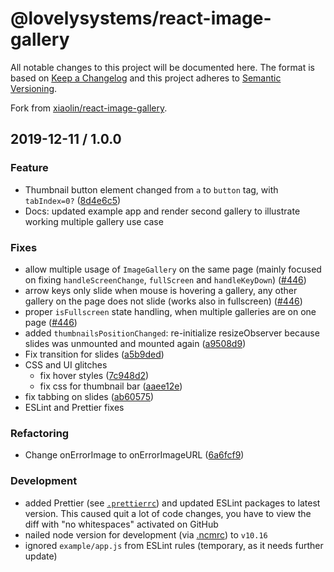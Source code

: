 # @lovelysystems/react-image-gallery

All notable changes to this project will be documented here. The format is based
on [Keep a Changelog](http://keepachangelog.com/en/1.0.0/) and this project
adheres to [Semantic Versioning](http://semver.org/spec/v2.0.0.html).

Fork from [xiaolin/react-image-gallery](https://github.com/xiaolin/react-image-gallery).

## 2019-12-11 / 1.0.0

### Feature

- Thumbnail button element changed from `a` to `button` tag, with `tabIndex=0?`
  ([8d4e6c5](https://github.com/lovelysystems/react-image-gallery/commit/8d4e6c5d0e935e51a3738bf6395acfa2080bdde2#diff-eabaad0cc8751d0947757ba5349ae171R1170-R1173))
- Docs: updated example app and render second gallery to illustrate working
  multiple gallery use case

### Fixes

- allow multiple usage of `ImageGallery` on the same page (mainly focused on
  fixing `handleScreenChange`, `fullScreen` and `handleKeyDown`) ([#446](https://github.com/xiaolin/react-image-gallery/pull/446))
- arrow keys only slide when mouse is hovering a gallery, any other gallery on
  the page does not slide (works also in fullscreen)
  ([#446](https://github.com/xiaolin/react-image-gallery/pull/446))
- proper `isFullscreen` state handling, when multiple galleries are on one page
  ([#446](https://github.com/xiaolin/react-image-gallery/pull/446))
- added `thumbnailsPositionChanged`: re-initialize resizeObserver because slides
  was unmounted and mounted again ([a9508d9](https://github.com/xiaolin/react-image-gallery/commit/a9508d9e2a9fb7bb1a36930a0a75189e40cf0cf2))
- Fix transition for slides ([a5b9ded](https://github.com/xiaolin/react-image-gallery/commit/a5b9dedb74368acc732dcbd8e5f0ed141efe8dcc))
- CSS and UI glitches
  - fix hover styles ([7c948d2](https://github.com/xiaolin/react-image-gallery/commit/7c948d23d968e44a0fe7102887572326c9b61150))
  - fix css for thumbnail bar ([aaee12e](https://github.com/xiaolin/react-image-gallery/commit/aaee12e869fdb98cf6285fe73ef895d1b7e3e816))
- fix tabbing on slides ([ab60575](https://github.com/xiaolin/react-image-gallery/commit/ab605753fb8b8c790c91449c699ce79d8fe3ac9f))
- ESLint and Prettier fixes

### Refactoring

- Change onErrorImage to onErrorImageURL ([6a6fcf9](https://github.com/xiaolin/react-image-gallery/commit/6a6fcf9db9f0c7000fb61a74adb9d79049b2aa09))

### Development

- added Prettier (see [`.prettierrc`](.prettierrc)) and updated ESLint packages
  to latest version. This caused quit a lot of code changes, you have to view
  the diff with "no whitespaces" activated on GitHub
- nailed node version for development (via [.ncmrc](.nvmrc)) to `v10.16`
- ignored `example/app.js` from ESLint rules (temporary, as it needs further
  update)
